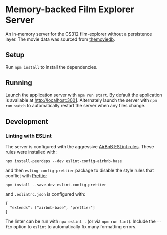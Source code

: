 # Memory-backed Film Explorer Server

An in-memory server for the CS312 film-explorer without a persistence layer. The movie data was sourced from [themoviedb](https://www.themoviedb.org).

## Setup

Run `npm install` to install the dependencies.

## Running

Launch the application server with `npm run start`. By default the application is available at <http://localhost:3001>. Alternately launch the server with `npm run watch` to automatically restart the server when any files change.

## Development

### Linting with ESLint

The server is configured with the aggressive [AirBnB ESLint rules](https://github.com/airbnb/javascript). These rules were installed with:

```
npx install-peerdeps --dev eslint-config-airbnb-base
```

and then `esling-config-prettier` package to disable the style rules that conflict with [Prettier](https://prettier.io)

```
npm install --save-dev eslint-config-prettier
```

and `.eslintrc.json` is configured with:

```
{
  "extends": ["airbnb-base", "prettier"]
}
```

The linter can be run with `npx eslint .` (or via `npm run lint`). Include the `--fix` option to `eslint` to automatically fix many formatting errors.
